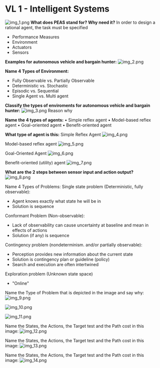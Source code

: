 # VL 1 - Intelligent Systems

![img_1.png](img_1.png)
**What does PEAS stand for? Why need it?**
In order to design a rational agent, the task must be specified
- Performance Measures 
- Environment
- Actuators
- Sensors

**Examples for autonomous vehicle and bargain hunter:**
![img_2.png](img_2.png)

**Name 4 Types of Environment:**
- Fully Observable vs. Partially Observable
- Deterministic vs. Stochastic
- Episodic vs. Sequential
- Single Agent vs. Multi agent

**Classify the types of enviroments for autonomous vehicle and bargain hunter:**
![img_3.png](img_3.png)
Reason why

**Name the 4 types of agents:**
• Simple reflex agent
• Model-based reflex agent
• Goal-oriented agent
• Benefit-oriented agent


**What type of agent is this:**
Simple Reflex Agent
![img_4.png](img_4.png)

Model-based reflex agent
![img_5.png](img_5.png)

Goal-Oriented Agent
![img_6.png](img_6.png)

Benefit-oriented (utility) agent
![img_7.png](img_7.png)

**What are the 2 steps between sensor input and action output?**
![img_8.png](img_8.png)

Name 4 Types of Problems:
Single state problem (Deterministic, fully observable):
- Agent knows exactly what state he will be in
- Solution is sequence

Conformant Problem (Non-observable):
- Lack of observability can cause uncertainty at baseline and mean in effects of actions
- Solution (if any) is sequence

Contingency problem (nondeterminism. and/or partially observable):
- Perception provides new information about the current state
- Solution is contingency plan or guideline (policy)
- Search and execution are often intertwined

Exploration problem (Unknown state space)
- "Online"

Name the Type of Problem that is depicted in the image and say why:
![img_9.png](img_9.png)

![img_10.png](img_10.png)

![img_11.png](img_11.png)


Name the States, the Actions, the Target test and the Path cost in this image:
![img_12.png](img_12.png)

Name the States, the Actions, the Target test and the Path cost in this image:
![img_13.png](img_13.png)

Name the States, the Actions, the Target test and the Path cost in this image:
![img_14.png](img_14.png)